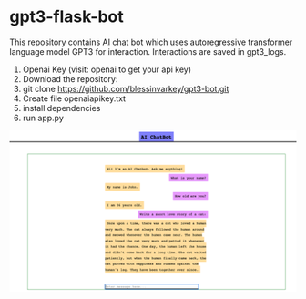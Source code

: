 # gpt3-flask-bot

This repository contains AI chat bot which uses autoregressive transformer language model GPT3 for interaction. Interactions are saved in gpt3_logs.

1. Openai Key (visit: openai to get your api key)
2. Download the repository:
3. git clone https://github.com/blessinvarkey/gpt3-bot.git
4. Create file openaiapikey.txt
5. install dependencies
6. run app.py 

![bot](bot.png)




